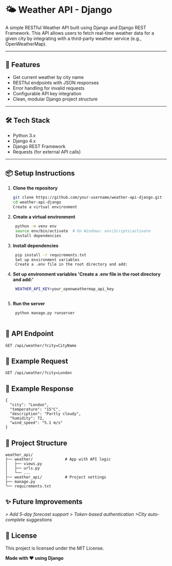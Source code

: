 # 🌤️ Weather API - Django

A simple RESTful Weather API built using Django and Django REST Framework. This API allows users to fetch real-time weather data for a given city by integrating with a third-party weather service (e.g., OpenWeatherMap).

---

## 🚀 Features

- Get current weather by city name
- RESTful endpoints with JSON responses
- Error handling for invalid requests
- Configurable API key integration
- Clean, modular Django project structure

---

## 🛠️ Tech Stack

- Python 3.x  
- Django 4.x  
- Django REST Framework  
- Requests (for external API calls)

---

## 📦 Setup Instructions

1. **Clone the repository**
   ```bash
   git clone https://github.com/your-username/weather-api-django.git
   cd weather-api-django
   Create a virtual environment

2. **Create a virtual environment**
   ```bash
    python -m venv env
    source env/bin/activate  # On Windows: env\Scripts\activate
    Install dependencies

3. **Install dependencies**
   ```bash
    pip install -r requirements.txt
    Set up environment variables
    Create a .env file in the root directory and add:

4. **Set up environment variables 'Create a .env file in the root directory and add:'**
   ```bash
    WEATHER_API_KEY=your_openweathermap_api_key
    

5. **Run the server**
   ```bash
    python manage.py runserver
    
## 📡 API Endpoint
    GET /api/weather/?city=CityName

## 🔸 Example Request
```
GET /api/weather/?city=London
```
## 🔸 Example Response
```
{
  "city": "London",
  "temperature": "15°C",
  "description": "Partly cloudy",
  "humidity": 72,
  "wind_speed": "5.1 m/s"
}
```

## 📁 Project Structure
```
weather_api/
├── weather/              # App with API logic
│   ├── views.py
│   ├── urls.py
│   └── ...
├── weather_api/          # Project settings
├── manage.py
└── requirements.txt
```
## ✨ Future Improvements
 *> Add 5-day forecast support*
 *> Token-based authentication*
 *>City auto-complete suggestions*

## 📄 License
This project is licensed under the MIT License.

**Made with ❤️ using Django**
